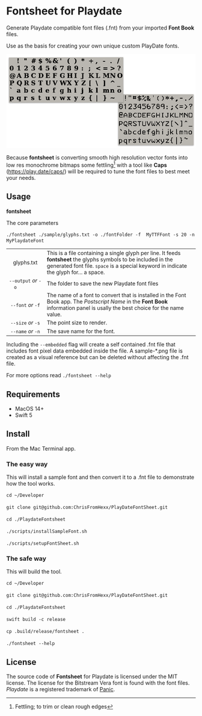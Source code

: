 # Fontsheet for Playdate

Generate Playdate compatible font files (.fnt) from your imported **Font Book** files.

Use as the basis for creating your own unique custom PlayDate fonts.

![Image](samples/images/sample-fontsheet.png "Example of font images created with fontsheet ")

Because **fontsheet** is converting smooth high resolution vector fonts into low res monochrome bitmaps some fettling[^1] with a tool like **Caps** (https://play.date/caps/) will be required to tune the font files to best meet your needs.


## Usage

**fontsheet**

The core parameters
```
./fontsheet ./sample/glyphs.txt -o ./fontFolder -f  MyTTFFont -s 20 -n MyPlaydateFont

```

|  |   |
|:---:|:---|
|  glyphs.txt |This is a file containing a single glyph per line. It feeds **fontsheet** the glyphs symbols to be included in the generated font file. ```space``` is a special keyword in indicate the glyph for… a space.|
| ```--output``` *or* ```-o```  &nbsp; &nbsp; &nbsp; &nbsp; &nbsp; &nbsp; &nbsp; | The folder to save the new Playdate font files
| ```--font``` *or* ```-f``` | The name of a font to convert that is installed in the Font Book app. The *Postscript Name* in the **Font Book** information panel is usally the best choice for the name value.
| ```--size``` *or* ```-s``` | The point size to render.
| ```--name``` *or* ```-n```  | The save name for the font.

Including the ```--embedded``` flag will create a self contained .fnt file that includes font pixel data embedded inside the file. A sample-*.png file is created as a visual reference but can be deleted without affecting the .fnt file.

For more options read ```./fontsheet --help```





## Requirements
- MacOS 14+
- Swift 5

## Install

From the Mac Terminal app.

### The easy way
This will install a sample font and then convert it to a .fnt file to demonstrate how the tool works.

```
cd ~/Developer

git clone git@github.com:ChrisFromHexx/PlayDateFontSheet.git

cd ./PlaydateFontsheet

./scripts/installSampleFont.sh

./scripts/setupFontSheet.sh

```

### The safe way
This will build the tool.
```
cd ~/Developer

git clone git@github.com:ChrisFromHexx/PlayDateFontSheet.git

cd ./PlaydateFontsheet

swift build -c release

cp .build/release/fontsheet .

./fontsheet --help

```

## License
The source code of **Fontsheet** for Playdate is licensed under the MIT license. The license for the Bitstream Vera font is found with the font files. *Playdate* is a registered trademark of [Panic](https://panic.com/).

[^1]: Fettling; to trim or clean rough edges
